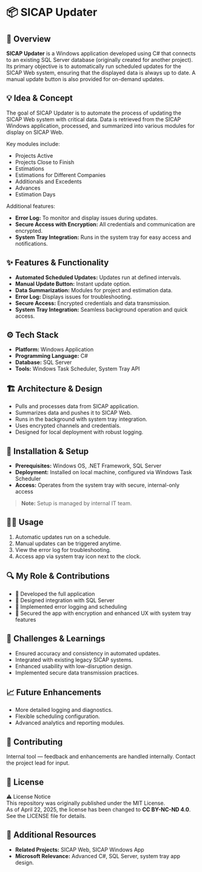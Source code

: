 # 📦 SICAP Updater

## 🧭 Overview
**SICAP Updater** is a Windows application developed using C# that connects to an existing SQL Server database (originally created for another project).
Its primary objective is to automatically run scheduled updates for the SICAP Web system, ensuring that the displayed data is always up to date.
A manual update button is also provided for on-demand updates.

## 💡 Idea & Concept
The goal of SICAP Updater is to automate the process of updating the SICAP Web system with critical data.
Data is retrieved from the SICAP Windows application, processed, and summarized into various modules for display on SICAP Web.

Key modules include:
- Projects Active
- Projects Close to Finish
- Estimations
- Estimations for Different Companies
- Additionals and Excedents
- Advances
- Estimation Days

Additional features:
- **Error Log:** To monitor and display issues during updates.
- **Secure Access with Encryption:** All credentials and communication are encrypted.
- **System Tray Integration:** Runs in the system tray for easy access and notifications.

## ✨ Features & Functionality
- **Automated Scheduled Updates:** Updates run at defined intervals.
- **Manual Update Button:** Instant update option.
- **Data Summarization:** Modules for project and estimation data.
- **Error Log:** Displays issues for troubleshooting.
- **Secure Access:** Encrypted credentials and data transmission.
- **System Tray Integration:** Seamless background operation and quick access.

## ⚙️ Tech Stack
- **Platform:** Windows Application
- **Programming Language:** C#
- **Database:** SQL Server
- **Tools:** Windows Task Scheduler, System Tray API

## 🏗 Architecture & Design
- Pulls and processes data from SICAP application.
- Summarizes data and pushes it to SICAP Web.
- Runs in the background with system tray integration.
- Uses encrypted channels and credentials.
- Designed for local deployment with robust logging.

## 🚀 Installation & Setup
- **Prerequisites:** Windows OS, .NET Framework, SQL Server
- **Deployment:** Installed on local machine, configured via Windows Task Scheduler
- **Access:** Operates from the system tray with secure, internal-only access

> **Note:** Setup is managed by internal IT team.

## 🧑‍💻 Usage
1. Automatic updates run on a schedule.
2. Manual updates can be triggered anytime.
3. View the error log for troubleshooting.
4. Access app via system tray icon next to the clock.

## 🔍 My Role & Contributions
- 💼 Developed the full application
- 🧱 Designed integration with SQL Server
- 🐞 Implemented error logging and scheduling
- 🤝 Secured the app with encryption and enhanced UX with system tray features

## 🧗 Challenges & Learnings
- Ensured accuracy and consistency in automated updates.
- Integrated with existing legacy SICAP systems.
- Enhanced usability with low-disruption design.
- Implemented secure data transmission practices.

## 📈 Future Enhancements
- More detailed logging and diagnostics.
- Flexible scheduling configuration.
- Advanced analytics and reporting modules.

## 🤝 Contributing
Internal tool — feedback and enhancements are handled internally. Contact the project lead for input.

## 🪪 License
⚠️ License Notice  
This repository was originally published under the MIT License.  
As of April 22, 2025, the license has been changed to **CC BY-NC-ND 4.0**.  
See the LICENSE file for details.

## 🔗 Additional Resources
- **Related Projects:** SICAP Web, SICAP Windows App
- **Microsoft Relevance:** Advanced C#, SQL Server, system tray app design.
